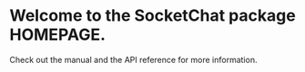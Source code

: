 # Welcome to the SocketChat package **HOMEPAGE**.

Check out the manual and the API reference for more information.
